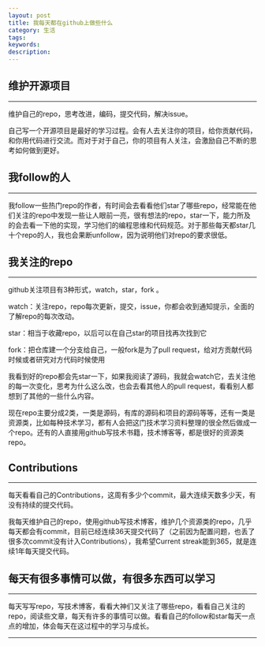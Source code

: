 ```yaml
---
layout: post
title: 我每天都在github上做些什么
category: 生活
tags:
keywords:
description: 
---
```


##	维护开源项目
---

 维护自己的repo，思考改进，编码，提交代码，解决issue。

 自己写一个开源项目是最好的学习过程。会有人去关注你的项目，给你贡献代码，和你用代码进行交流。而对于对于自己，你的项目有人关注，会激励自己不断的思考如何做到更好。

## 我follow的人
---

 我follow一些热门repo的作者，有时间会去看看他们star了哪些repo，经常能在他们关注的repo中发现一些让人眼前一亮，很有想法的repo，star一下，能力所及的会去看一下他的实现，学习他们的编程思维和代码规范。对于那些每天都star几十个repo的人，我也会果断unfollow，因为说明他们对repo的要求很低。

##	我关注的repo
---

 github关注项目有3种形式，watch，star，fork 。

 watch：关注repo，repo每次更新，提交，issue，你都会收到通知提示，全面的了解repo的每次改动。

 star：相当于收藏repo，以后可以在自己star的项目找再次找到它

 fork：把仓库建一个分支给自己，一般fork是为了pull request，给对方贡献代码时候或者研究对方代码时候使用

 我看到好的repo都会先star一下，如果我阅读了源码，我就会watch它，去关注他的每一次变化，思考为什么这么改，也会去看其他人的pull request，看看别人都想到了其他的一些什么内容。

 现在repo主要分成2类，一类是源码，有库的源码和项目的源码等等，还有一类是资源类，比如每种技术学习，都有人会把这门技术学习资料整理的很全然后做成一个repo。还有的人直接用github写技术书籍，技术博客等，都是很好的资源类repo。

##	Contributions
---

每天看看自己的Contributions，这周有多少个commit，最大连续天数多少天，有没有持续的提交代码。

我每天维护自己的repo，使用github写技术博客，维护几个资源类的repo，几乎每天都会有commit，目前已经连续36天提交代码了（之前因为配置问题，也丢了很多次commit没有计入Contributions），我希望Current streak能到365，就是连续1年每天提交代码。


##	每天有很多事情可以做，有很多东西可以学习
---

每天写写repo，写技术博客，看看大神们又关注了哪些repo，看看自己关注的repo，阅读些文章，每天有许多的事情可以做。看看自己的follow和star每天一点点的增加，体会每天在这过程中的学习与成长。

---